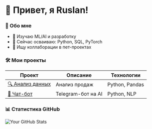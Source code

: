 # 👋 Привет, я Ruslan!

### 🚀 Обо мне

- 🔭 Изучаю ML/AI и разработку
- 🌱 Сейчас осваиваю: Python, SQL, PyTorch
- 👯 Ищу коллаборации в пет-проектах

### 🛠️ Мои проекты

| Проект                                        | Описание           | Технологии     |
| --------------------------------------------- | ------------------ | -------------- |
| [🔍 Анализ данных](projects/2024-06_Project1) | Анализ продаж      | Python, Pandas |
| [🤖 Чат-бот](projects/2024-07_Project2)       | Telegram-бот на AI | Python, NLP    |

### 📊 Статистика GitHub

![Your GitHub Stats](https://github-readme-stats.vercel.app/api?username=ruspr&show_icons=true)
